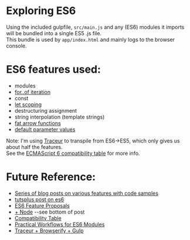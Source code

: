 # Exploring ES6

Using the included gulpfile, `src/main.js` and any (ES6) modules it imports will be bundled into a single ES5 .js file.  
This bundle is used by `app/index.html` and mainly logs to the browser console.

# ES6 features used:

* modules
* [for..of iteration](http://tc39wiki.calculist.org/es6/for-of/)
* const
* [let scoping](http://tc39wiki.calculist.org/es6/block-scoping/)
* destructuring assignment
* string interpolation (template strings)
* [fat arrow functions](http://tc39wiki.calculist.org/es6/arrow-functions/)
* [default parameter values](http://tc39wiki.calculist.org/es6/default-parameter-values/)


Note: I'm using [Traceur](https://github.com/google/traceur-compiler) to transpile from ES6->ES5, which only gives us about half the features.  
See the [ECMAScript 6 compatibility table](http://kangax.github.io/compat-table/es6/#tr) for more info.

# Future Reference:

* [Series of blog posts on various features with code samples](http://ariya.ofilabs.com/2013/02/es6-and-destructuring-assignment.html)
* [tutsplus post on es6](http://code.tutsplus.com/articles/ecmascript-6-today--net-31582)
* [ES6 Feature Proposals](http://tc39wiki.calculist.org/es6/)
* [+ Node](http://www.airpair.com/javascript/posts/using-es6-harmony-with-nodejs) --see bottom of post
* [Compatibility Table](http://kangax.github.io/compat-table/es6/#tr)
* [Practical Workflows for ES6 Modules](http://guybedford.com/practical-workflows-for-es6-modules)
* [Traceur + Browserify + Gulp](http://www.mattgreer.org/articles/traceur-gulp-browserify-es6/)
